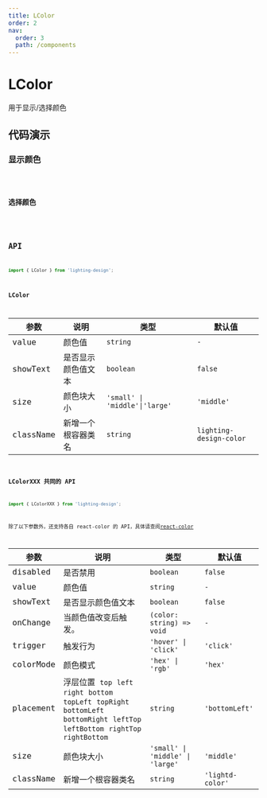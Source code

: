 ```yaml
---
title: LColor
order: 2
nav:
  order: 3
  path: /components
---
```


# LColor

用于显示/选择颜色

## 代码演示

### 显示颜色

<code src="./demos/Demo1.tsx" />

### 选择颜色

<code src="./demos/Demo2.tsx" />

## API

```ts
import { LColor } from 'lighting-design';
```

### LColor

| 参数      | 说明               | 类型                           | 默认值                  |
| --------- | ------------------ | ------------------------------ | ----------------------- |
| value     | 颜色值             | `string`                       | `- `                    |
| showText  | 是否显示颜色值文本 | `boolean`                      | `false`                 |
| size      | 颜色块大小         | `'small' \| 'middle'\|'large'` | `'middle'`              |
| className | 新增一个根容器类名 | `string`                       | `lighting-design-color` |

### LColorXXX 共同的 API

```ts
import { LColorXXX } from 'lighting-design';
```

除了以下参数外，还支持各自 react-color 的 API，具体请查阅[react-color](http://casesandberg.github.io/react-color/)

| 参数 | 说明 | 类型 | 默认值 |
| --- | --- | --- | --- |
| disabled | 是否禁用 | `boolean` | `false` |
| value | 颜色值 | `string` | `-` |
| showText | 是否显示颜色值文本 | `boolean` | `false` |
| onChange | 当颜色值改变后触发。 | `(color: string) => void` | `-` |
| trigger | 触发行为 | `'hover' \| 'click'` | `'click'` |
| colorMode | 颜色模式 | `'hex' \| 'rgb'` | `'hex'` |
| placement | 浮层位置 `top` `left` `right` `bottom` `topLeft` `topRight` `bottomLeft` <br/> `bottomRight` `leftTop` `leftBottom` `rightTop` `rightBottom` | `string` | `'bottomLeft'` |
| size | 颜色块大小 | `'small' \| 'middle' \| 'large'` | `'middle'` |
| className | 新增一个根容器类名 | `string` | `'lightd-color'` |
